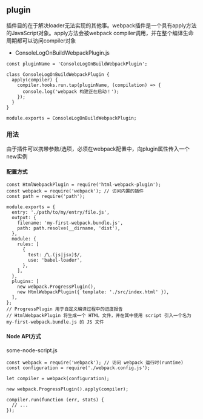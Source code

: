 ## plugin
插件目的在于解决loader无法实现的其他事。webpack插件是一个具有apply方法的JavaScript对象。apply方法会被webpack compiler调用，并在整个编译生命周期都可以访问compiler对象
- ConsoleLogOnBuildWebpackPlugin.js
```
const pluginName = 'ConsoleLogOnBuildWebpackPlugin';

class ConsoleLogOnBuildWebpackPlugin {
  apply(compiler) {
    compiler.hooks.run.tap(pluginName, (compilation) => {
      console.log('webpack 构建正在启动！');
    });
  }
}

module.exports = ConsoleLogOnBuildWebpackPlugin;
```

### 用法
由于插件可以携带参数/选项，必须在webpack配置中，向plugin属性传入一个new实例
#### 配置方式
```
const HtmlWebpackPlugin = require('html-webpack-plugin');
const webpack = require('webpack'); // 访问内置的插件
const path = require('path');

module.exports = {
  entry: './path/to/my/entry/file.js',
  output: {
    filename: 'my-first-webpack.bundle.js',
    path: path.resolve(__dirname, 'dist'),
  },
  module: {
    rules: [
      {
        test: /\.(js|jsx)$/,
        use: 'babel-loader',
      },
    ],
  },
  plugins: [
    new webpack.ProgressPlugin(),
    new HtmlWebpackPlugin({ template: './src/index.html' }),
  ],
};
// ProgressPlugin 用于自定义编译过程中的进度报告
// HtmlWebpackPlugin 将生成一个 HTML 文件，并在其中使用 script 引入一个名为 my-first-webpack.bundle.js 的 JS 文件
```

#### Node API方式
some-node-script.js
```
const webpack = require('webpack'); // 访问 webpack 运行时(runtime)
const configuration = require('./webpack.config.js');

let compiler = webpack(configuration);

new webpack.ProgressPlugin().apply(compiler);

compiler.run(function (err, stats) {
  // ...
});
```
